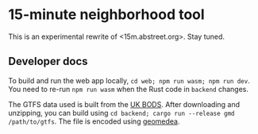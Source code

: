 # 15-minute neighborhood tool

This is an experimental rewrite of <15m.abstreet.org>. Stay tuned.

## Developer docs

To build and run the web app locally, `cd web; npm run wasm; npm run dev`. You need to re-run `npm run wasm` when the Rust code in `backend` changes.

The GTFS data used is built from the [UK BODS](https://data.bus-data.dft.gov.uk/). After downloading and unzipping, you can build using `cd backend; cargo run --release gmd /path/to/gtfs`. The file is encoded using [geomedea](https://github.com/michaelkirk/geomedea).
